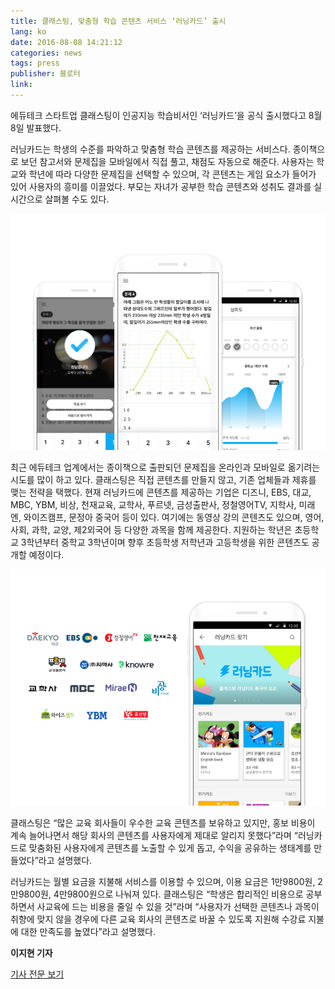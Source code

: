 ```yaml
---
title: 클래스팅, 맞춤형 학습 콘텐츠 서비스 ‘러닝카드’ 출시
lang: ko
date: 2016-08-08 14:21:12
categories: news
tags: press
publisher: 블로터
link:
---
```

에듀테크 스타트업 클래스팅이 인공지능 학습비서인 ‘러닝카드’을 공식 출시했다고 8월8일 발표했다.
<!-- more -->

러닝카드는 학생의 수준를 파악하고 맞춤형 학습 콘텐츠를 제공하는 서비스다. 종이책으로 보던 참고서와 문제집을 모바일에서 직접 풀고, 채점도 자동으로 해준다. 사용자는 학교와 학년에 따라 다양한 문제집을 선택할 수 있으며, 각 콘텐츠는 게임 요소가 들어가 있어 사용자의 흥미를 이끌었다. 부모는 자녀가 공부한 학습 콘텐츠와 성취도 결과를 실시간으로 살펴볼 수도 있다.

![](/images/posts/160808_lc01.jpg)

최근 에듀테크 업계에서는 종이책으로 출판되던 문제집을 온라인과 모바일로 옮기려는 시도를 많이 하고 있다. 클래스팅은 직접 콘텐츠를 만들지 않고, 기존 업체들과 제휴를 맺는 전략을 택했다. 현재 러닝카드에 콘텐츠를 제공하는 기업은 디즈니, EBS, 대교, MBC, YBM, 비상, 천재교육, 교학사, 푸르넷, 금성출판사, 정철영어TV, 지학사, 미래엔, 와이즈캠프, 문정아 중국어 등이 있다. 여기에는 동영상 강의 콘텐츠도 있으며, 영어, 사회, 과학, 교양, 제2외국어 등 다양한 과목을 함께 제공한다. 지원하는 학년은 초등학교 3학년부터 중학교 3학년이며 향후 초등학생 저학년과 고등학생을 위한 콘텐츠도 공개할 예정이다.

![](/images/posts/160808_lc02.jpg)

클래스팅은 “많은 교육 회사들이 우수한 교육 콘텐츠를 보유하고 있지만, 홍보 비용이 계속 늘어나면서 해당 회사의 콘텐츠를 사용자에게 제대로 알리지 못했다”라며 “러닝카드로 맞춤화된 사용자에게 콘텐츠를 노출할 수 있게 돕고, 수익을 공유하는 생태계를 만들었다”라고 설명했다.

러닝카드는 월별 요금을 지불해 서비스를 이용할 수 있으며, 이용 요금은 1만9800원, 2만9800원, 4만9800원으로 나눠져 있다. 클래스팅은 “학생은 합리적인 비용으로 공부하면서 사교육에 드는 비용을 줄일 수 있을 것”라며 “사용자가 선택한 콘텐츠나 과목이 취향에 맞지 않을 경우에 다른 교육 회사의 콘텐츠로 바꿀 수 있도록 지원해 수강료 지불에 대한 만족도를 높였다”라고 설명했다.

**이지현 기자**

[기사 전문 보기](http://www.bloter.net/archives/261308)
